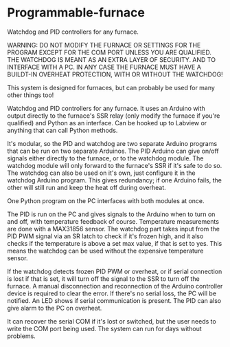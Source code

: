 # Programmable-furnace
Watchdog and PID controllers for any furnace.

WARNING: DO NOT MODIFY THE FURNACE OR SETTINGS FOR THE PROGRAM EXCEPT FOR THE COM PORT UNLESS YOU ARE QUALIFIED. THE WATCHDOG IS MEANT AS AN EXTRA LAYER OF SECURITY. AND TO INTERFACE WITH A PC. IN ANY CASE THE FURNACE MUST HAVE A BUILDT-IN OVERHEAT PROTECTION, WITH OR WITHOUT THE WATCHDOG!

This system is designed for furnaces, but can probably be used for many other things too!

Watchdog and PID controllers for any furnace. It uses an Arduino with output directly to the furnace's SSR relay (only modify the furnace if you're qualified) and Python as an interface. Can be hooked up to Labview or anything that can call Python methods.

It's modular, so the PID and watchdog are two separate Arduino programs that can be run on two separate Arduinos. The PID Arduino can give on/off signals either directly to the furnace, or to the watchdog module. The watchdog module will only forward to the furnace's SSR if it's safe to do so. The watchdog can also be used on it's own, just configure it in the watchdog Arduino program. This gives redundancy; if one Arduino fails, the other will still run and keep the heat off during overheat.

One Python program on the PC interfaces with both modules at once.

The PID is run on the PC and gives signals to the Arduino when to turn on and off, with temperature feedback of course. Temperature measurements are done with a MAX31856 sensor. The watchdog part takes input from the PID PWM signal via an SR latch to check if it's frozen high, and it also checks if the temperature is above a set max value, if that is set to yes. This means the watchdog can be used without the expensive temperature sensor.

If the watchdog detects frozen PID PWM or overheat, or if serial connection is lost if that is set, it will turn off the signal to the SSR to turn off the furnace. A manual disconnection and reconnection of the Arduino controller device is required to clear the error. If there's no serial loss, the PC will be notified. An LED shows if serial communication is present. The PID can also give alarm to the PC on overheat.

It can recover the serial COM if it's lost or switched, but the user needs to write the COM port being used. The system can run for days without problems.
